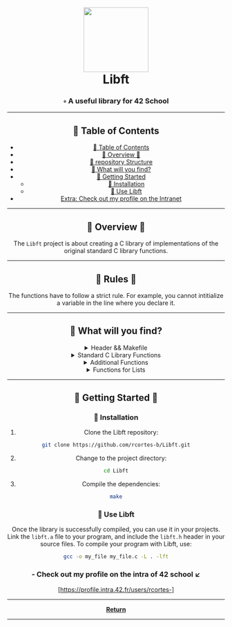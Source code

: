 <div align="center">
<h1 align="center">
<img src="https://raw.githubusercontent.com/byaliego/42-project-badges/main/badges/libftm.png" width="150" />
<br>Libft</h1>
<h3>◦ A useful library for 42 School</h3>

---

## 📖 Table of Contents
- [📖 Table of Contents](#-table-of-contents)
- [📍 Overview 📍](#-overview)
- [📂 repository Structure](#-repository-structure)
- [🔎 What will you find?](#modules)
- [🚀 Getting Started](#-getting-started)
    - [🔧 Installation](#-installation)
    - [🤖 Use Libft](#-use-Libft)
- [Extra: Check out my profile on the Intranet](#--check-my-profile-on-the-intra-of-42-school-%EF%B8%8F)

---

## 📍 Overview 📍

The `Libft` project is about creating a C library of implementations of the original standard C library functions.


---

## 📍 Rules 📍

The functions have to follow a strict rule. For example, you cannot intitialize a variable in the line where you declare it.


---


## 🔎 What will you find?

<details closed><summary>Header && Makefile</summary>

| File                                                                                           | Summary       |
| ---                                                                                            | ---           |
| libft.h                                | Header file with function prototypes |im
| Makefile                               | Makefile for compiling the library |

</details>


<details closed><summary>Standard C Library Functions</summary>

| File                                                                                           | Summary       |
| ---                                                                                            | ---           |
| ft_toupper.c                       | Convert character to uppercase |
| ft_tolower.c                       | Convert character to lowercase |
| ft_strrchr.c                       | Returns a pointer to the last occurrence of a characater |
| ft_strnstr.c                       | Locate substring in string, where not more than 'len' characters are searched |
| ft_strncmp.c                       | Compare two strings up to a specified number of characters |
| ft_strlen.c                        | Calculate the length of a string |
| ft_strlcpy.c                       | Copy a string to a specified size |
| ft_strlcat.c                       | Concatenate strings with a specified size |
| ft_strdup.c                        | Duplicate a string passed as parameter to give a fresh string |
| ft_strchr.c                        | Returns a pointer to the first occurrence of a characater |
| ft_memset.c                        | Fill 'n' bytes of memory with a constant byte |
| ft_memmove.c                       | Copy memory area taking care of overlap|
| ft_memcpy.c                        | Copy memory area |
| ft_memcmp.c                        | Compare memory areas |
| ft_memchr.c                        | Scans the initial 'n' bytes of the memory area looking for an occurrence |
| ft_isprint.c                       | Check if a character is printable [ASCII TABLE] |
| ft_isdigit.c                       | Check if a character is a digit |
| ft_isascii.c                       | Check if a character is an ASCII character |
| ft_isalpha.c                       | Check if a character is an alphabet character |
| ft_isalnum.c                       | Check if a character is alphanumeric |
| ft_calloc.c                        | Allocate memory fill it with zeros '\0' |
| ft_bzero.c                         | Erase 'n' bytes of data by writing zeros '\0' |
| ft_atoi.c                          | Convert a string to an integer |

</details>

<details closed><summary>Additional Functions</summary>

| File                                                                                           | Summary       |
| ---                                                                                            | ---           |
| ft_substr.c                     | Extract substring from string |
| ft_strjoin.c                    | Concatenate two strings giving as result a fresh string |
| ft_strtrim.c                    | Trim a character from front and back of a string|
| ft_split.c                      | Split a string into an array of substrings |
| ft_itoa.c                       | Convert an integer to a string |
| ft_strmapi.c                    | Apply a function to each character of a string |
| ft_striteri.c                   | Apply a function to each character of a string with its index |
| ft_putstr_fd.c                  | Output a string to a file descriptor |
| ft_putnbr_fd.c                  | Output an integer to a file descriptor |
| ft_putendl_fd.c                 | Output a string to a file descriptor, followed by a newline |
| ft_putchar_fd.c                 | Output a character to a file descriptor |

</details>

<details closed><summary>Functions for Lists</summary>

| File                                                                                           | Summary       |
| ---                                                                                            | ---           |
| ft_lstsize_bonus.c        | Count the number of elements in a list |
| ft_lstnew_bonus.c         | Create a new list element |
| ft_lstmap_bonus.c         | Apply a function to each element of a list and create a new list |
| ft_lstlast_bonus.c        | Return the last element of a list |
| ft_lstiter_bonus.c        | Apply a function to each element of a list |
| ft_lstdelone_bonus.c      | Delete a list element |
| ft_lstclear_bonus.c       | Delete and free all the elements of a list |
| ft_lstadd_front_bonus.c   | Add a new element at the beginning of the list |
| ft_lstadd_back_bonus.c    | Add a new element at the end of the list |

</details>

---

## 🚀 Getting Started  🚀 

### 🔧 Installation

1. Clone the Libft repository:
```sh
git clone https://github.com/rcortes-b/Libft.git
```

2. Change to the project directory:
```sh
cd Libft
```

3. Compile the dependencies:
```sh
make
```

### 🤖 Use Libft
Once the library is successfully compiled, you can use it in your projects. Link the `libft.a` file to your program, and include the `libft.h` header in your source files.
To compile your program with Libft, use:
```sh
gcc -o my_file my_file.c -L . -lft
```
### - Check out my profile on the intra of 42 school ↙️
[https://profile.intra.42.fr/users/rcortes-]

---

[**Return**](#Top)

---
